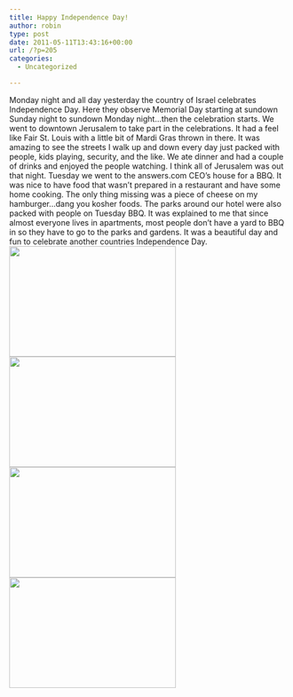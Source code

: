 ```yaml
---
title: Happy Independence Day!
author: robin
type: post
date: 2011-05-11T13:43:16+00:00
url: /?p=205
categories:
  - Uncategorized

---
```

Monday night and all day yesterday the country of Israel celebrates Independence Day. Here they observe Memorial Day starting at sundown Sunday night to sundown Monday night&#8230;then the celebration starts. We went to downtown Jerusalem to take part in the celebrations. It had a feel like Fair St. Louis with a little bit of Mardi Gras thrown in there. It was amazing to see the streets I walk up and down every day just packed with people, kids playing, security, and the like. We ate dinner and had a couple of drinks and enjoyed the people watching. I think all of Jerusalem was out that night. Tuesday we went to the answers.com CEO&#8217;s house for a BBQ. It was nice to have food that wasn&#8217;t prepared in a restaurant and have some home cooking. The only thing missing was a piece of cheese on my hamburger&#8230;dang you kosher foods. The parks around our hotel were also packed with people on Tuesday BBQ. It was explained to me that since almost everyone lives in apartments, most people don&#8217;t have a yard to BBQ in so they have to go to the parks and gardens. It was a beautiful day and fun to celebrate another countries Independence Day. [<img class="aligncenter size-medium wp-image-209" title="DSC_0171" src="http://robinandmike.com/wp-content/uploads/2011/05/DSC_0171-300x199.jpg" alt="" width="300" height="199" srcset="http://robinandmike.com/wp-content/uploads/2011/05/DSC_0171-300x199.jpg 300w, http://robinandmike.com/wp-content/uploads/2011/05/DSC_0171-1024x680.jpg 1024w" sizes="(max-width: 300px) 100vw, 300px" />][1][<img class="aligncenter size-medium wp-image-208" title="DSC_0167" src="http://robinandmike.com/wp-content/uploads/2011/05/DSC_0167-300x199.jpg" alt="" width="300" height="199" srcset="http://robinandmike.com/wp-content/uploads/2011/05/DSC_0167-300x199.jpg 300w, http://robinandmike.com/wp-content/uploads/2011/05/DSC_0167-1024x680.jpg 1024w" sizes="(max-width: 300px) 100vw, 300px" />][2][<img class="aligncenter size-medium wp-image-207" title="DSC_0168" src="http://robinandmike.com/wp-content/uploads/2011/05/DSC_0168-300x199.jpg" alt="" width="300" height="199" srcset="http://robinandmike.com/wp-content/uploads/2011/05/DSC_0168-300x199.jpg 300w, http://robinandmike.com/wp-content/uploads/2011/05/DSC_0168-1024x680.jpg 1024w" sizes="(max-width: 300px) 100vw, 300px" />][3][<img class="aligncenter size-medium wp-image-206" title="DSC_0162" src="http://robinandmike.com/wp-content/uploads/2011/05/DSC_0162-300x199.jpg" alt="" width="300" height="199" srcset="http://robinandmike.com/wp-content/uploads/2011/05/DSC_0162-300x199.jpg 300w, http://robinandmike.com/wp-content/uploads/2011/05/DSC_0162-1024x680.jpg 1024w" sizes="(max-width: 300px) 100vw, 300px" />][4]

 [1]: http://robinandmike.com/wp-content/uploads/2011/05/DSC_0171.jpg
 [2]: http://robinandmike.com/wp-content/uploads/2011/05/DSC_0167.jpg
 [3]: http://robinandmike.com/wp-content/uploads/2011/05/DSC_0168.jpg
 [4]: http://robinandmike.com/wp-content/uploads/2011/05/DSC_0162.jpg